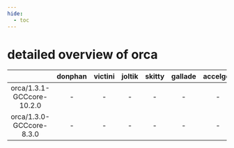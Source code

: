 ```yaml
---
hide:
  - toc
---
```


detailed overview of orca
=========================

| |donphan|victini|joltik|skitty|gallade|accelgor|swalot|doduo|
| :---: | :---: | :---: | :---: | :---: | :---: | :---: | :---: | :---: |
|orca/1.3.1-GCCcore-10.2.0|-|-|-|-|-|-|-|x|
|orca/1.3.0-GCCcore-8.3.0|-|-|-|-|-|-|-|x|
